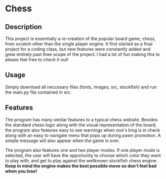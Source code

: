 # Chess

## Description
This project is essentially a re-creation of the popular board game, chess, from scratch other than the single player engine. It first started as a final project for a coding class, but new features were constantly added and grew entirely past thee scope of the project. I had a lot of fun making this to please feel free to check it out!

## 

## Usage
Simply download all neccesary files (fonts, images, src, stockfish) and run the main.py file contained in src.

## Features
The program has many similar features to a typical chess website. Besides the standard chess logic along with the visual representation of the board, the program also features easy to see warnings when one's king is in check along with an easy to navigate menu that pops up during pawn promotion. A simple message will also appear when the game is over.

The program also features one and two player modes. If one player mode is selected, the user will have the opportunity to choose which color they want to play with, and get to play against the wellknown stockfish chess engine. **Keep in mind the engine makes the best possible move so don't feel bad when you lose!**
